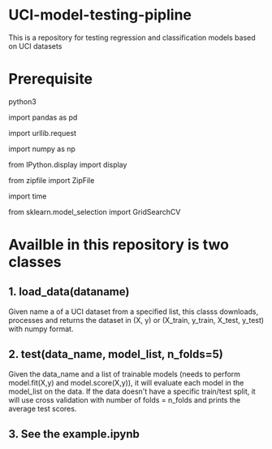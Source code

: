 # UCI-model-testing-pipline
This is a repository for testing regression and classification models based on UCI datasets


# Prerequisite
python3

import pandas as pd 

import urllib.request

import numpy as np

from IPython.display import display

from zipfile import ZipFile

import time

from sklearn.model_selection import GridSearchCV


# Availble in this repository is two classes
## 1. load_data(dataname)
Given name a of a UCI dataset from a specified list, this classs downloads, processes and returns the dataset in (X, y) or (X_train, y_train, X_test, y_test) with numpy format.
## 2. test(data_name, model_list, n_folds=5)
Given the data_name and a list of trainable models (needs to perform model.fit(X,y) and model.score(X,y)), it will evaluate each model in the model_list on the data. If the data doesn't have a specific train/test split, it will use cross validation with number of folds = n_folds and prints the average test scores.
## 3. See the example.ipynb

